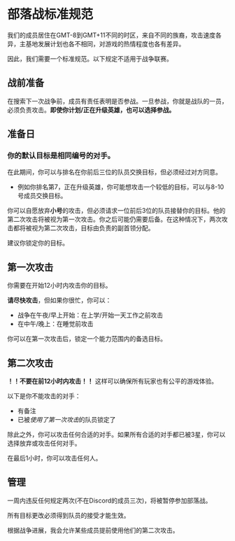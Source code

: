 # 部落战标准规范
我们的成员居住在GMT-8到GMT+11不同的时区，来自不同的族裔，攻击速度各异，主基地发展计划也各不相同，对游戏的热情程度也各有差异。

因此，我们需要一个标准规范。以下规定不适用于战争联赛。

## 战前准备
在搜索下一次战争前，成员有责任表明是否参战。一旦参战，你就是战队的一员，必须负责攻击。**即使你计划/正在升级英雄，也可以选择参战。**

## 准备日
### 你的默认目标是相同编号的对手。
在此期间，你可以与排名在你前后三位的队员交换目标，但必须经过对方同意。
* 例如你排名第7，正在升级英雄，你可能想攻击一个较低的目标，可以与8-10号成员交换目标。

你可以自愿放弃**小号**的攻击，但必须请求一位前后3位的队员接替你的目标。他的第二次攻击将被视为第一次攻击。你之后可能仍需要后备。在这种情况下，两次攻击都将被视为第二次攻击，目标由负责的副首领分配。

建议你锁定你的目标。

## 第一次攻击
你需要在开始12小时内攻击你的目标。

**请尽快攻击**，但如果你很忙，你可以：
* 战争在午夜/早上开始：在上学/开始一天工作之前攻击
* 在中午/晚上：在睡觉前攻击

你可以在第一次攻击后，锁定一个能力范围内的备选目标。

## 第二次攻击
**！！不要在前12小时内攻击！！** 这样可以确保所有玩家也有公平的游戏体验。

以下是你不能攻击的对手：
* 有备注
* 已被*使用了第一次攻击*的队员锁定了

除此之外，你可以攻击任何合适的对手。如果所有合适的对手都已被3星，你可以选择放弃或攻击任何对手。

在最后1小时，你可以攻击任何人。

## 管理
一周内违反任何规定两次(不在Discord的成员三次)，将被暂停参加部落战。

所有目标更改必须得到队员的接受才能生效。

根据战争进展，我会允许某些成员提前使用他们的第二次攻击。